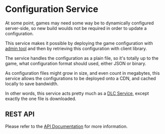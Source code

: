 # Configuration Service
At some point, games may need some way be to dynamically configured server-side, 
so new build woulds not be required in order to update a configuration.

This service makes it possible by deploying the game configuration with 
[admin tool](https://github.com/anthill-platform/anthill-admin) and then by 
retrieving this configuration with client library.

The service handles the configuration as a plain file, so it's totally up to the game,
what configuration format should used, either JSON or binary.

As configuration files might grow in size, and even count in megabytes, this service allows the configurations to be
deployed onto a CDN, and cached locally to save bandwidth.

In other words, this service acts pretty much as a [DLC Service](https://github.com/anthill-platform/anthill-dlc),
except exactly the one file is downloaded.

## REST API

Please refer to the <a href="doc/API.md">API Documentation</a> for more information.
